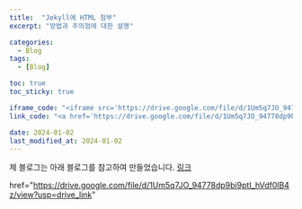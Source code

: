 ```yaml
---
title:  "Jekyll에 HTML 첨부"
excerpt: "방법과 주의점에 대한 설명"

categories:
  - Blog
tags:
  - [Blog]

toc: true
toc_sticky: true

iframe_code: "<iframe src='https://drive.google.com/file/d/1Um5q7JO_94778dp9bi9ptI_hVdf0lB4z/view?usp=drive_link/preview' width='750' height='530'></iframe>"
link_code: "<a href='https://drive.google.com/file/d/1Um5q7JO_94778dp9bi9ptI_hVdf0lB4z/view?usp=drive_link' target='_blank' rel='noopener'>새 창에서 열기</a>"

date: 2024-01-02
last_modified_at: 2024-01-02
---
```

제 블로그는 아래 블로그를 참고하여 만들었습니다.
[링크](https://heoni00.github.io/blog/git-blog-04/#%ED%8C%8C%EC%9D%BC-%EC%9D%B4%EB%A6%84)

href="https://drive.google.com/file/d/1Um5q7JO_94778dp9bi9ptI_hVdf0lB4z/view?usp=drive_link"
